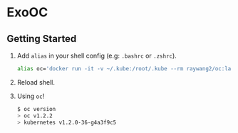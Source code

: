 # ExoOC

## Getting Started

1. Add `alias` in your shell config (e.g: `.bashrc` or `.zshrc`).

    ```bash
    alias oc='docker run -it -v ~/.kube:/root/.kube --rm raywang2/oc:latest'
    ```

2. Reload shell.

3. Using `oc`!

    ```bash
    $ oc version
    > oc v1.2.2
    > kubernetes v1.2.0-36-g4a3f9c5
    ```
